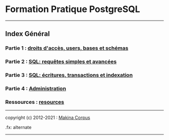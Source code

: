 # Formation Pratique PostgreSQL

--------------------------------------------------------------------------------

## Index Général

### Partie 1 : <a href="SupportCoursPostgreSQL1.html">droits d'accès, users, bases et schémas</a>

### Partie 2 : <a href="SupportCoursPostgreSQL2.html">SQL: requêtes simples et avancées</a>

### Partie 3 : <a href="SupportCoursPostgreSQL3.html">SQL: écritures, transactions et indexation</a>

### Partie 4 : <a href="SupportCoursPostgreSQL4.html">Administration</a>

### Ressources : <a href="resources/">resources</a>

--------------------------------------------------------------------------------

copyright (c) 2012-2021 : [Makina Corpus](http://www.makina-corpus.com)

.fx: alternate

--------------------------------------------------------------------------------